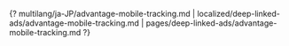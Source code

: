 {? multilang/ja-JP/advantage-mobile-tracking.md | localized/deep-linked-ads/advantage-mobile-tracking.md | pages/deep-linked-ads/advantage-mobile-tracking.md ?}
